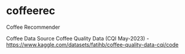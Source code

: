 # coffeerec
Coffee Recommender

Coffee Data Source
Coffee Quality Data (CQI May-2023) - https://www.kaggle.com/datasets/fatihb/coffee-quality-data-cqi/code